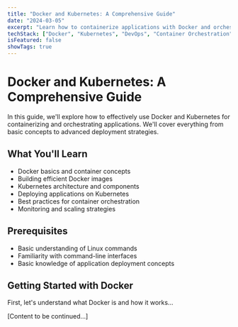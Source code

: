 ```yaml
---
title: "Docker and Kubernetes: A Comprehensive Guide"
date: "2024-03-05"
excerpt: "Learn how to containerize applications with Docker and orchestrate them using Kubernetes, including best practices and real-world examples."
techStack: ["Docker", "Kubernetes", "DevOps", "Container Orchestration"]
isFeatured: false
showTags: true
---
```


# Docker and Kubernetes: A Comprehensive Guide

In this guide, we'll explore how to effectively use Docker and Kubernetes for containerizing and orchestrating applications. We'll cover everything from basic concepts to advanced deployment strategies.

## What You'll Learn

- Docker basics and container concepts
- Building efficient Docker images
- Kubernetes architecture and components
- Deploying applications on Kubernetes
- Best practices for container orchestration
- Monitoring and scaling strategies

## Prerequisites

- Basic understanding of Linux commands
- Familiarity with command-line interfaces
- Basic knowledge of application deployment concepts

## Getting Started with Docker

First, let's understand what Docker is and how it works...

[Content to be continued...] 